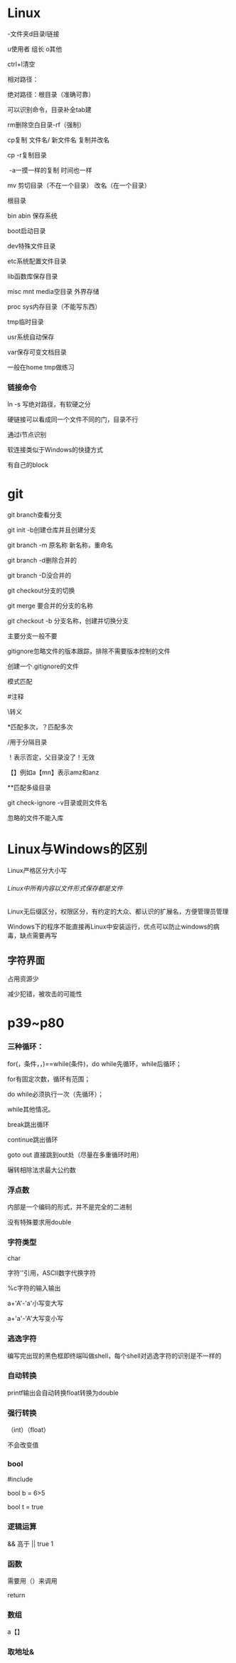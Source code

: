# Linux

-文件夹d目录l链接

u使用者  组长  o其他

ctrl+l清空

相对路径：

绝对路径：根目录（准确可靠）

可以识别命令，目录补全tab建

rm删除空白目录-rf（强制）

cp复制 文件名/ 新文件名    复制并改名

cp -r复制目录

​     -a一摸一样的复制    时间也一样

mv   剪切目录（不在一个目录）   改名（在一个目录）



根目录

bin  abin 保存系统

boot启动目录

dev特殊文件目录

etc系统配置文件目录

lib函数库保存目录

misc mnt media空目录   外界存储

proc sys内存目录（不能写东西）

tmp临时目录

usr系统自动保存

var保存可变文档目录

一般在home tmp做练习

### 链接命令

ln -s 写绝对路径，有软硬之分

硬链接可以看成同一个文件不同的门，目录不行

通过i节点识别

软连接类似于Windows的快捷方式

有自己的block



# git

git branch查看分支

git init -b创建仓库并且创建分支

git branch -m 原名称 新名称，重命名

git branch -d删除合并的

git branch -D没合并的

git checkout分支的切换

git merge 要合并的分支的名称

git checkout -b 分支名称，创建并切换分支

主要分支一般不要

gitignore忽略文件的版本跟踪，排除不需要版本控制的文件

创建一个.gitignore的文件

模式匹配

#注释

\转义

*匹配多次，？匹配多次

/用于分隔目录

！表示否定，父目录没了！无效

【】例如a【mn】表示amz和anz

**匹配多级目录

git check-ignore -v目录或则文件名

忽略的文件不能入库

# Linux与Windows的区别

Linux严格区分大小写

###### Linux中所有内容以文件形式保存都是文件

Linux无后缀区分，权限区分，有约定的大众、都认识的扩展名，方便管理员管理

Windows下的程序不能直接再Linux中安装运行，优点可以防止windows的病毒，缺点需要再写

## 字符界面

占用资源少

减少犯错，被攻击的可能性

# p39~p80



### 三种循环：

for(，条件，，)==while(条件)，do while先循环，while后循环；

for有固定次数，循环有范围；

do while必须执行一次（先循环）；

while其他情况。



break跳出循环

continue跳出循环

goto out 直接跳到out处（尽量在多重循环时用）



辗转相除法求最大公约数

### 浮点数

内部是一个编码的形式，并不是完全的二进制

没有特殊要求用double

### 字符类型

char

字符''引用，ASCII数字代换字符

%c字符的输入输出

a+'A'-'a'小写变大写

a+'a'-'A'大写变小写

### 逃逸字符

编写完出现的黑色框即终端叫做shell，每个shell对逃逸字符的识别是不一样的

###  自动转换

printf输出会自动转换float转换为double

### 强行转换

（int）（float）

不会改变值

### bool

#include<stdbool>

bool b = 6>5

bool t = true

### 逻辑运算

&&   高于 || true 1

### 函数

需要用（）来调用

 return 

### 数组

a【】

### 取地址&

